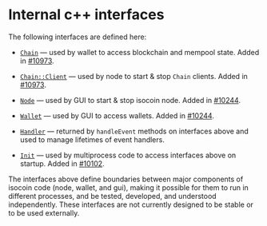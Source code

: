 # Internal c++ interfaces

The following interfaces are defined here:

* [`Chain`](chain.h) — used by wallet to access blockchain and mempool state. Added in [#10973](https://github.com/isocoin/isocoin/pull/10973).

* [`Chain::Client`](chain.h) — used by node to start & stop `Chain` clients. Added in [#10973](https://github.com/isocoin/isocoin/pull/10973).

* [`Node`](node.h) — used by GUI to start & stop isocoin node. Added in [#10244](https://github.com/isocoin/isocoin/pull/10244).

* [`Wallet`](wallet.h) — used by GUI to access wallets. Added in [#10244](https://github.com/isocoin/isocoin/pull/10244).

* [`Handler`](handler.h) — returned by `handleEvent` methods on interfaces above and used to manage lifetimes of event handlers.

* [`Init`](init.h) — used by multiprocess code to access interfaces above on startup. Added in [#10102](https://github.com/isocoin/isocoin/pull/10102).

The interfaces above define boundaries between major components of isocoin code (node, wallet, and gui), making it possible for them to run in different processes, and be tested, developed, and understood independently. These interfaces are not currently designed to be stable or to be used externally.
